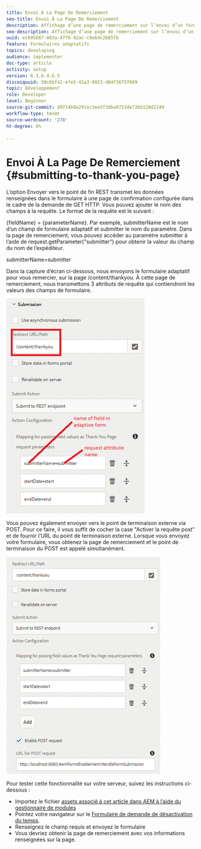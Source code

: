 ```yaml
---
title: Envoi À La Page De Remerciement
seo-title: Envoi À La Page De Remerciement
description: Affichage d’une page de remerciement sur l’envoi d’un formulaire adaptatif
seo-description: Affichage d’une page de remerciement sur l’envoi d’un formulaire adaptatif
uuid: ec695b87-083a-47f6-92ac-c9a6dc2b85fb
feature: Formulaires adaptatifs
topics: developing
audience: implementer
doc-type: article
activity: setup
version: 6.3,6.4,6.5
discoiquuid: 58c6bf42-efe5-41a3-8023-d84f3675f689
topic: Développement
role: Developer
level: Beginner
source-git-commit: d9714b9a291ec3ee5f3dba9723de72bb120d2149
workflow-type: tm+mt
source-wordcount: '278'
ht-degree: 6%

---
```



# Envoi À La Page De Remerciement {#submitting-to-thank-you-page}

L’option Envoyer vers le point de fin REST transmet les données renseignées dans le formulaire à une page de confirmation configurée dans le cadre de la demande de GET HTTP. Vous pouvez ajouter le nom des champs à la requête. Le format de la requête est le suivant :

\{fieldName\} = \{parameterName\}. Par exemple, submitterName est le nom d’un champ de formulaire adaptatif et submitter le nom du paramètre. Dans la page de remerciement, vous pouvez accéder au paramètre submitter à l’aide de request.getParameter(&quot;submitter&quot;) pour obtenir la valeur du champ du nom de l’expéditeur.

submitterName=submitter

Dans la capture d’écran ci-dessous, nous envoyons le formulaire adaptatif pour vous remercier, sur la page /content/thankyou. À cette page de remerciement, nous transmettons 3 attributs de requête qui contiendront les valeurs des champs de formulaire.

![remerciement](assets/thankyoupage.gif)

Vous pouvez également envoyer vers le point de terminaison externe via POST. Pour ce faire, il vous suffit de cocher la case &quot;Activer la requête post&quot; et de fournir l’URL du point de terminaison externe. Lorsque vous envoyez votre formulaire, vous obtenez la page de remerciement et le point de terminaison du POST est appelé simultanément.

![capture](assets/capture.gif)


Pour tester cette fonctionnalité sur votre serveur, suivez les instructions ci-dessous :

* Importez le fichier [assets associé à cet article dans AEM à l’aide du gestionnaire de modules](assets/submittingtorestendpoint.zip)
* Pointez votre navigateur sur le [Formulaire de demande de désactivation du temps](http://localhost:4502/content/dam/formsanddocuments/helpx/timeoffrequestform/jcr:content?wcmmode=disabled).
* Renseignez le champ requis et envoyez le formulaire
* Vous devriez obtenir la page de remerciement avec vos informations renseignées sur la page.


